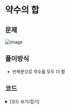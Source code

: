 # 약수의 합

## 문제

![image](https://github.com/Employment-Study/Algorithm_Study/assets/44068819/89faa66e-3e45-49e6-8413-54b92eca30b6)

## 풀이방식

- 반복문으로 약수를 모두 더 함

## 코드

<details>
<summary>
[코드 보기/접기]
</summary>

```java

// 약수의 합
class Solution {
    public int solution(int n) {
    	int answer = 0;
        for(int i=1;i<=n;i++) {
        	if(n % i == 0) {
        		answer += i;
        	}
        }
        return answer;
    }
}

```

</details>

